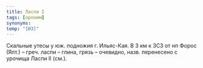 ```yaml
---
title: Ласпи I
tags: [ороним]
synonyms:
temp: "[И3]"
---
```


Скальные утесы у юж. подножия г. Ильяс-Кая. В 3 км к ЗСЗ от нп Форос (Ялт.) –
греч. ласпи – глина, грязь – очевидно, назв. перенесено с урочища Ласпи II
(см.).
